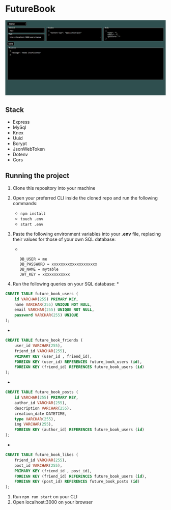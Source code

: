 # FutureBook

![](FutureBook.png)

## Stack

* Express
* MySql
* Knex
* Uuid
* Bcrypt
* JsonWebToken
* Dotenv
* Cors

## Running the project

1. Clone this repository into your machine
1. Open your preferred CLI inside the cloned repo and run the following commands:
    * `npm install` 
    * `touch .env`
    * `start .env`
1. Paste the following environment variables into your **.env** file, replacing their values for those of your own SQL database:

   * 
   ```DB_HOST = myhost.com
      DB_USER = me
      DB_PASSWORD = xxxxxxxxxxxxxxxxxxxx
      DB_NAME = mytable      
      JWT_KEY = xxxxxxxxxxxx
   ```



1. Run the following queries on your SQL database:
   *
```SQL
CREATE TABLE future_book_users (
    id VARCHAR(255) PRIMARY KEY,
    name VARCHAR(255) UNIQUE NOT NULL,
    email VARCHAR(255) UNIQUE NOT NULL,
    password VARCHAR(255) UNIQUE
);
```
   *
```SQL
CREATE TABLE future_book_friends (
    user_id VARCHAR(255),
    friend_id VARCHAR(255),
    PRIMARY KEY (user_id , friend_id),
    FOREIGN KEY (user_id) REFERENCES future_book_users (id),
    FOREIGN KEY (friend_id) REFERENCES future_book_users (id)
);
```
   *
```SQL
CREATE TABLE future_book_posts (
    id VARCHAR(255) PRIMARY KEY,
    author_id VARCHAR(255),
    description VARCHAR(255),
    creation_date DATETIME,
    type VARCHAR(255),
    img VARCHAR(255),
    FOREIGN KEY (author_id) REFERENCES future_book_users (id)
);
```
   *
```SQL
CREATE TABLE future_book_likes (
    friend_id VARCHAR(255),
    post_id VARCHAR(255),
    PRIMARY KEY (friend_id , post_id),
    FOREIGN KEY (friend_id) REFERENCES future_book_users (id),
    FOREIGN KEY (post_id) REFERENCES future_book_posts (id)
);
```
1. Run `npm run start` on your CLI
1. Open localhost:3000 on your browser



